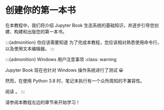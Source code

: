 # 创建你的第一本书

在本教程中，我们将介绍 Jupyter Book 生态系统的基础知识，并逐步引导您创建、构建和出版您的第一本书。

:::{admonition} 你应该需要知道
为了完成本教程，您应该相对熟悉使用命令行，以及使用文本编辑器。
:::

:::{admonition} Windows 用户注意事项
:class: warning

Jupyter Book 现在也针对 Windows 操作系统进行了测试 😀

然而，在使用 Python 3.8 时，笔记本执行有一个众所周知的不兼容性。

阅读 [](working-on-windows)。
:::

请参阅本教程左边的章节来开始学习！

```{tableofcontents}
```
